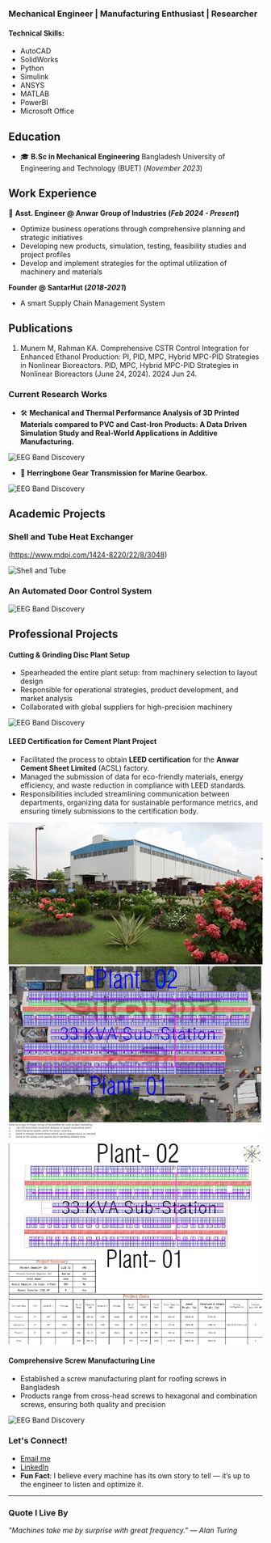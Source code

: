 ### Mechanical Engineer | Manufacturing Enthusiast | Researcher

#### Technical Skills: 
- AutoCAD 
- SolidWorks
- Python
- Simulink
- ANSYS
- MATLAB
- PowerBI
- Microsoft Office

## Education
- 🎓 **B.Sc in Mechanical Engineering** Bangladesh University of Engineering and Technology (BUET) (_November 2023_)

## Work Experience
💼 **Asst. Engineer @ Anwar Group of Industries (_Feb 2024 - Present_)**
- Optimize business operations through comprehensive planning and strategic initiatives
- Developing new products, simulation, testing, feasibility studies and project profiles
- Develop and implement strategies for the optimal utilization of machinery and materials

 **Founder @ SantarHut  (_2018-2021_)**
- A smart Supply Chain Management System

## Publications
1. Munem M, Rahman KA. Comprehensive CSTR Control Integration for Enhanced Ethanol Production: PI, PID, MPC, Hybrid MPC-PID Strategies in Nonlinear Bioreactors. PID, MPC, Hybrid MPC-PID Strategies in Nonlinear Bioreactors (June 24, 2024). 2024 Jun 24.


###  Current Research Works

- 🛠 **Mechanical and Thermal Performance Analysis of 3D Printed Materials compared to PVC and Cast-Iron Products: A Data Driven Simulation Study and Real-World Applications in Additive Manufacturing.**

![EEG Band Discovery](/assets/img/eeg_band_discovery.jpeg)

- 🔧 **Herringbone Gear Transmission for Marine Gearbox.**

![EEG Band Discovery](/assets/img/eeg_band_discovery.jpeg)

## Academic Projects

### Shell and Tube Heat Exchanger
(https://www.mdpi.com/1424-8220/22/8/3048)

![Shell and Tube](/img/shell.jpeg)

### An Automated Door Control System

![EEG Band Discovery](/assets/img/eeg_band_discovery.jpeg)

## Professional Projects

#### Cutting & Grinding Disc Plant Setup
-  Spearheaded the entire plant setup: from machinery selection to layout design
-  Responsible for operational strategies, product development, and market analysis
-  Collaborated with global suppliers for high-precision machinery

![EEG Band Discovery](/assets/img/eeg_band_discovery.jpeg)

#### LEED Certification for Cement Plant Project
-  Facilitated the process to obtain **LEED certification** for the **Anwar Cement Sheet Limited** (ACSL) factory.
-  Managed the submission of data for eco-friendly materials, energy efficiency, and waste reduction in compliance with LEED standards.
-  Responsibilities included streamlining communication between departments, organizing data for sustainable performance metrics, and ensuring timely submissions to the certification body.
  
![Plant Landscape](/img/plant.jpg) ![Rooftop Solar System](/img/solar.jpg) ![Solar Project Summary](/img/solar_2.jpg) 

#### Comprehensive Screw Manufacturing Line
-  Established a screw manufacturing plant for roofing screws in Bangladesh
-  Products range from cross-head screws to hexagonal and combination screws, ensuring both quality and precision

![EEG Band Discovery](/assets/img/eeg_band_discovery.jpeg)

###  Let's Connect!
-  [Email me](mailto:muntasermunem@gmail.com)
-  [LinkedIn](https://www.linkedin.com/in/muntaser-munem?utm_source=share&utm_campaign=share_via&utm_content=profile&utm_medium=android_app)
-  **Fun Fact**:
  I believe every machine has its own story to tell — it’s up to the engineer to listen and optimize it.

---

###  Quote I Live By
_"Machines take me by surprise with great frequency." — Alan Turing_





